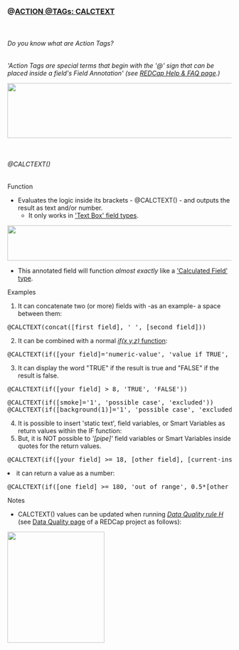 <h3>@<span style="text-decoration: underline;">ACTION @TAGs: CALCTEXT</span></h3>
<p> </p>
<h6>Do you know what are Action Tags?</h6>
<p><em>'Action Tags are special terms that begin with the '@' sign that can be placed inside a field's Field Annotation' (see <a title="REDCap Help &amp; FAQ page" href="https://redcap.vhir.org/redcap/index.php?action=help" target="_blank" rel="noopener">REDCap Help &amp; FAQ page</a>.)</em></p>
<p><em><img src="https://redcap.vhir.org/redcap/redcap_v14.1.0/DataEntry/image_view.php?pid=1337&amp;id=23850&amp;doc_id_hash=290e84645500cbc0e0bd8da27e422432e571ad9c" width="661" height="123"></em></p>
<p> </p>
<h6>@CALCTEXT()</h6>
<p>Function</p>
<ul>
<li><span style="font-weight: normal;">Evaluates the logic inside its brackets - </span>@CALCTEXT()<span style="font-weight: normal;"> - and outputs the result as text and/or number. </span>
<ul>
<li><span style="font-weight: normal;">It only works in <span style="text-decoration: underline;">'Text Box' field types</span>.</span></li>
</ul>
</li>
</ul>
<p><span style="font-weight: normal;"><img src="https://redcap.vhir.org/redcap/redcap_v14.1.0/DataEntry/image_view.php?pid=1337&amp;id=23852&amp;doc_id_hash=595474dbc27b547df146dc23c8e4582fdaaadb01" width="684" height="79"></span></p>
<ul>
<li><span style="font-weight: normal;">This annotated field will function <em>almost exactly</em> like a <span style="text-decoration: underline;">'Calculated Field' type</span>.</span></li>
</ul>
<p>Examples</p>
<ol>
<li><span style="font-weight: normal;">It can concatenate two (or more) fields with -as an example- a space between them:</span></li>
</ol>
<pre>@CALCTEXT(concat([first_field], ' ', [second_field]))</pre>
<ol start="2">
<li><span style="font-weight: normal;">It can be combined with a normal <span style="text-decoration: underline;"><em>if(x,y,z)</em> function</span>:</span></li>
</ol>
<pre>@CALCTEXT(if([your_field]='numeric-value', 'value if TRUE', 'Value if FALSE'))</pre>
<ol start="3">
<li><span style="font-weight: normal;">It can display the word "TRUE" if the result is true and "FALSE" if the result is false.</span></li>
</li>
</ol>
<pre>@CALCTEXT(if([your_field] &gt; 8, 'TRUE', 'FALSE'))</pre>
<pre>@CALCTEXT(if([smoke]='1', 'possible case', 'excluded'))<br>@CALCTEXT(if([background(1)]='1', 'possible case', 'excluded'))</pre>
<ol start="4">
<li><span style="font-weight: normal;">It is possible to insert 'static text', field variables, or Smart Variables as return values within the IF function:</span></li>
<li><span style="font-weight: normal;">But, it is </span>NOT<span style="font-weight: normal;"> possible to<em> '[pipe]'</em> field variables or Smart Variables inside quotes for the return values.</span></li>
</ol>
<pre>@CALCTEXT(if([your_field] &gt;= 18, [other_field], [current-instance])</pre>
<ol start="5">
</li>
</ol>
<li><span style="font-weight: normal;">it can return a value as a number:</span></li>
<pre>@CALCTEXT(if([one_field] &gt;= 180, 'out of range', 0.5*[other_field]))</pre>
<p>Notes</p>
<ul>
<li>CALCTEXT() <span style="font-weight: normal;">values can be updated when running <em><span style="text-decoration: underline;">Data Quality rule H</span></em> (see <span style="text-decoration: underline;">Data Quality page</span> of a REDCap project as follows):</span></li>
</ul>
<p><span style="font-weight: normal;"><img style="float: left;" src="https://redcap.vhir.org/redcap/redcap_v14.1.0/DataEntry/image_view.php?pid=1337&amp;id=23851&amp;doc_id_hash=3f3f20fc34748f64aaecb1fd6d15ef295027d934" width="218" height="249"></span></p>
